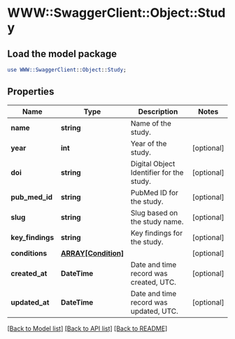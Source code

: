 # WWW::SwaggerClient::Object::Study

## Load the model package
```perl
use WWW::SwaggerClient::Object::Study;
```

## Properties
Name | Type | Description | Notes
------------ | ------------- | ------------- | -------------
**name** | **string** | Name of the study. | 
**year** | **int** | Year of the study. | [optional] 
**doi** | **string** | Digital Object Identifier for the study. | [optional] 
**pub_med_id** | **string** | PubMed ID for the study. | [optional] 
**slug** | **string** | Slug based on the study name. | [optional] 
**key_findings** | **string** | Key findings for the study. | [optional] 
**conditions** | [**ARRAY[Condition]**](Condition.md) |  | [optional] 
**created_at** | **DateTime** | Date and time record was created, UTC. | [optional] 
**updated_at** | **DateTime** | Date and time record was updated, UTC. | [optional] 

[[Back to Model list]](../README.md#documentation-for-models) [[Back to API list]](../README.md#documentation-for-api-endpoints) [[Back to README]](../README.md)


